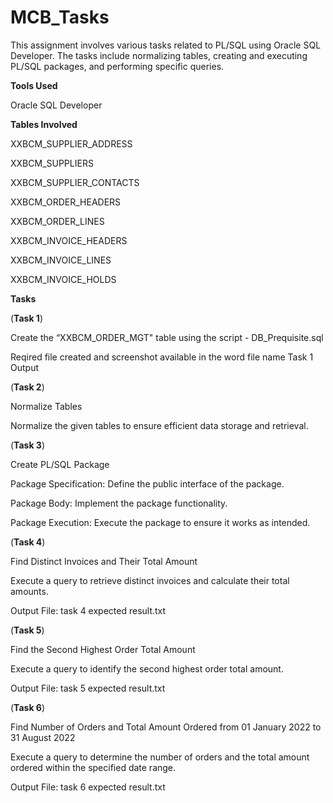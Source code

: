 # MCB_Tasks
This assignment involves various tasks related to PL/SQL using Oracle SQL Developer. The tasks include normalizing tables, creating and executing PL/SQL packages, and performing specific queries.

**Tools Used**

Oracle SQL Developer

**Tables Involved**

XXBCM_SUPPLIER_ADDRESS

XXBCM_SUPPLIERS

XXBCM_SUPPLIER_CONTACTS

XXBCM_ORDER_HEADERS

XXBCM_ORDER_LINES

XXBCM_INVOICE_HEADERS

XXBCM_INVOICE_LINES

XXBCM_INVOICE_HOLDS

**Tasks**

(**Task 1**)

Create the “XXBCM_ORDER_MGT" table using the script - DB_Prequisite.sql

Reqired file created and screenshot available in the word file name Task 1 Output

(**Task 2**)

Normalize Tables 

Normalize the given tables to ensure efficient data storage and retrieval.

(**Task 3**)

Create PL/SQL Package 

Package Specification: Define the public interface of the package.

Package Body: Implement the package functionality.

Package Execution: Execute the package to ensure it works as intended.

(**Task 4**)

Find Distinct Invoices and Their Total Amount 

Execute a query to retrieve distinct invoices and calculate their total amounts.

Output File: task 4 expected result.txt

(**Task 5**)

Find the Second Highest Order Total Amount 

Execute a query to identify the second highest order total amount.

Output File: task 5 expected result.txt

(**Task 6**)

Find Number of Orders and Total Amount Ordered from 01 January 2022 to 31 August 2022 

Execute a query to determine the number of orders and the total amount ordered within the specified date range.

Output File: task 6 expected result.txt


